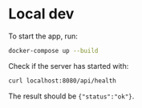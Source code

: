 # Local dev

To start the app, run:
```bash
docker-compose up --build
```

Check if the server has started with:
```bash
curl localhost:8080/api/health
```
The result should be `{"status":"ok"}`.
